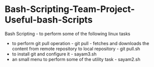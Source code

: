 # Bash-Scripting-Team-Project-Useful-bash-Scripts
Bash Scripting - to perform some of the following linux tasks
- to perform git pull operation - git pull - fetches and downloads the content from remote repository to local repository - git pull.sh
- to install git and configure it - sayam3.sh 
- an small menu to perform some of the utility task - sayam2.sh

